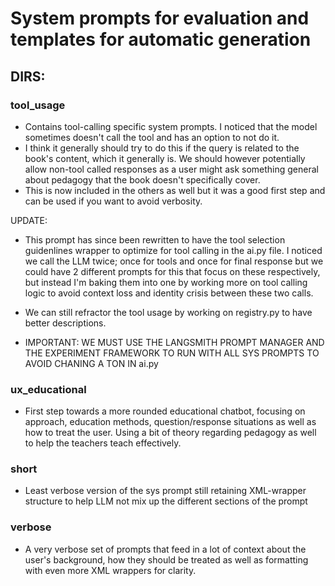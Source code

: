 # System prompts for evaluation and templates for automatic generation

## DIRS:
### tool_usage
- Contains tool-calling specific system prompts. I noticed that the model sometimes doesn't call the tool and has an option to not do it. 
- I think it generally should try to do this if the query is related to the book's content, which it generally is. We should however potentially allow non-tool called responses as a user might ask something general about pedagogy that the book doesn't specifically cover. 
- This is now included in the others as well but it was a good first step and can be used if you want to avoid verbosity.

UPDATE:
- This prompt has since been rewritten to have the tool selection guidenlines wrapper to optimize for tool calling in the ai.py file. I noticed we call the LLM twice; once for tools and once for final response but we could have 2 different prompts for this that focus on these respectively, but instead I'm baking them into one by working more on tool calling logic to avoid context loss and identity crisis between these two calls.
- We can still refractor the tool usage by working on registry.py to have better descriptions. 


- IMPORTANT: WE MUST USE THE LANGSMITH PROMPT MANAGER AND THE EXPERIMENT FRAMEWORK TO RUN WITH ALL SYS PROMPTS TO AVOID CHANING A TON IN ai.py

### ux_educational
- First step towards a more rounded educational chatbot, focusing on approach, education methods, question/response situations as well as how to treat the user. Using a bit of theory regarding pedagogy as well to help the teachers teach effectively.

### short
- Least verbose version of the sys prompt still retaining XML-wrapper structure to help LLM not mix up the different sections of the prompt 

### verbose
- A very verbose set of prompts that feed in a lot of context about the user's background, how they should be treated as well as formatting with even more XML wrappers for clarity. 
